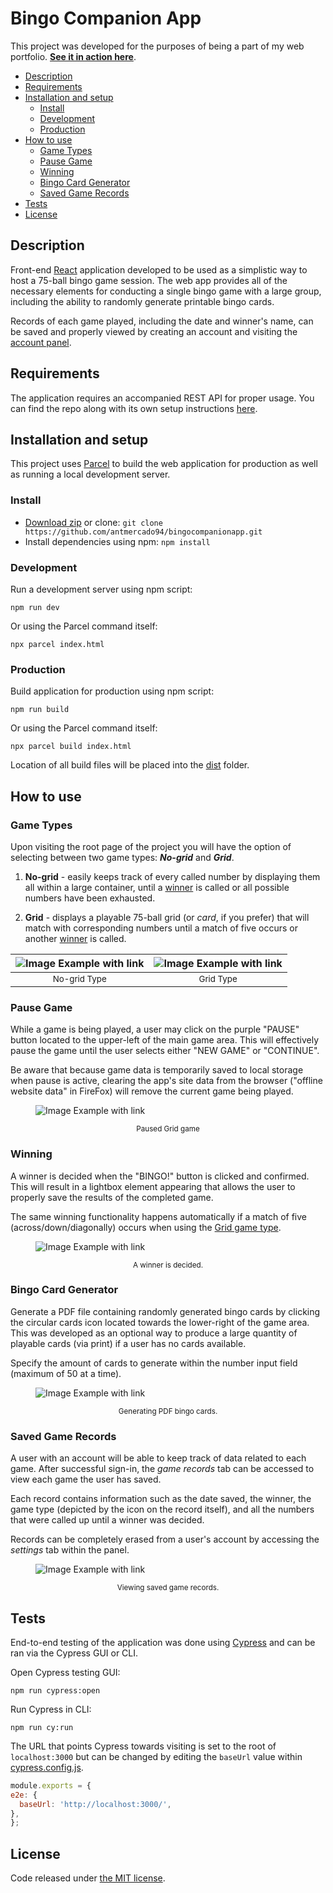 # **Bingo Companion App**

This project was developed for the purposes of being a part of my web portfolio. **[See it in action here](https://bingocompanionapp.netlify.app/)**.

- [Description](#description)
- [Requirements](#requirements)
- [Installation and setup](#installation-and-setup)
  - [Install](#install)
  - [Development](#development)
  - [Production](#production)
- [How to use](#how-to-use)
  - [Game Types](#game-types)
  - [Pause Game](#pause-game)
  - [Winning](#winning)
  - [Bingo Card Generator](#bingo-card-generator)
  - [Saved Game Records](#saved-game-records)
- [Tests](#tests)
- [License](#license)

## **Description**

Front-end [React](https://reactjs.org/) application developed to be used as a simplistic way to host a 75-ball bingo game session. The web app provides all of the necessary elements for conducting a single bingo game with a large group, including the ability to randomly generate printable bingo cards.

Records of each game played, including the date and winner's name, can be saved and properly viewed by creating an account and visiting the [account panel](#saved-game-records).

## **Requirements**

The application requires an accompanied REST API for proper usage. You can find the repo along with its own setup instructions [here](https://github.com/antmercado94/bingocompanionapp-api).

## **Installation and setup**

This project uses [Parcel](https://parceljs.org/) to build the web application for production as well as running a local development server.

### **Install**

- [Download zip](https://github.com/antmercado94/bingocompanionapp/archive/refs/heads/main.zip) or clone: `git clone https://github.com/antmercado94/bingocompanionapp.git`
- Install dependencies using npm: `npm install`

### **Development**

Run a development server using npm script:

```
npm run dev
```

Or using the Parcel command itself:

```
npx parcel index.html
```

### **Production**

Build application for production using npm script:

```
npm run build
```

Or using the Parcel command itself:

```
npx parcel build index.html
```

Location of all build files will be placed into the [dist](https://github.com/antmercado94/bingocompanionapp/tree/main/dist) folder.

## **How to use**

### **Game Types**

Upon visiting the root page of the project you will have the option of selecting between two game types: **_No-grid_** and **_Grid_**.

1. **No-grid** - easily keeps track of every called number by displaying them all within a large container, until a [winner](#winning) is called or all possible numbers have been exhausted.

1. **Grid** - displays a playable 75-ball grid (or _card_, if you prefer) that will match with corresponding numbers until a match of five occurs or another [winner](#winning) is called.

| ![Image Example with link](/Assets/screenshots/no-grid.png) | ![Image Example with link](/Assets/screenshots/grid.png) |
| :---------------------------------------------------------: | :------------------------------------------------------: |
|                 <small>No-grid Type<small>                  |                 <small>Grid Type<small>                  |

### **Pause Game**

While a game is being played, a user may click on the purple "PAUSE" button located to the upper-left of the main game area. This will effectively pause the game until the user selects either "NEW GAME" or "CONTINUE".

Be aware that because game data is temporarily saved to local storage when pause is active, clearing the app's site data from the browser ("offline website data" in FireFox) will remove the current game being played.

<figure>

![Image Example with link](/Assets/screenshots/paused.png)

<figcaption align = "center"><small>Paused Grid game</small></figcaption>
</figure>

### **Winning**

A winner is decided when the "BINGO!" button is clicked and confirmed. This will result in a lightbox element appearing that allows the user to properly save the results of the completed game.

The same winning functionality happens automatically if a match of five (across/down/diagonally) occurs when using the [Grid game type](#game-types).

<figure>

![Image Example with link](/Assets/screenshots/winner.png)

<figcaption align = "center"><small>A winner is decided.</small></figcaption>
</figure>

### **Bingo Card Generator**

Generate a PDF file containing randomly generated bingo cards by clicking the circular cards icon located towards the lower-right of the game area. This was developed as an optional way to produce a large quantity of playable cards (via print) if a user has no cards available.

Specify the amount of cards to generate within the number input field (maximum of 50 at a time).

<figure>

![Image Example with link](/Assets/screenshots/generate.png)

<figcaption align = "center"><small>Generating PDF bingo cards.</small></figcaption>
</figure>

### **Saved Game Records**

A user with an account will be able to keep track of data related to each game. After successful sign-in, the _game records_ tab can be accessed to view each game the user has saved.

Each record contains information such as the date saved, the winner, the game type (depicted by the icon on the record itself), and all the numbers that were called up until a winner was decided.

Records can be completely erased from a user's account by accessing the _settings_ tab within the panel.

<figure>

![Image Example with link](/Assets/screenshots/records.png)

<figcaption align = "center"><small>Viewing saved game records.</small></figcaption>
</figure>

## **Tests**

End-to-end testing of the application was done using [Cypress](https://www.cypress.io/) and can be ran via the Cypress GUI or CLI.

Open Cypress testing GUI:

```
npm run cypress:open
```

Run Cypress in CLI:

```
npm run cy:run
```

The URL that points Cypress towards visiting is set to the root of `localhost:3000` but can be changed by editing the `baseUrl` value within [cypress.config.js](https://github.com/antmercado94/bingocompanionapp/blob/main/cypress.config.js).

```js
module.exports = {
e2e: {
  baseUrl: 'http://localhost:3000/',
},
};
```

## **License**

Code released under [the MIT license](https://github.com/antmercado94/bingocompanionapp/blob/main/LICENSE).
